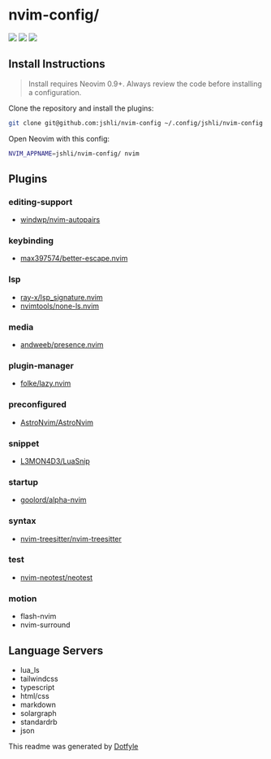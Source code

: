# nvim-config/

<a href="https://dotfyle.com/jshli/nvim-config"><img src="https://dotfyle.com/jshli/nvim-config/badges/plugins?style=flat" /></a>
<a href="https://dotfyle.com/jshli/nvim-config"><img src="https://dotfyle.com/jshli/nvim-config/badges/leaderkey?style=flat" /></a>
<a href="https://dotfyle.com/jshli/nvim-config"><img src="https://dotfyle.com/jshli/nvim-config/badges/plugin-manager?style=flat" /></a>


## Install Instructions

 > Install requires Neovim 0.9+. Always review the code before installing a configuration.

Clone the repository and install the plugins:

```sh
git clone git@github.com:jshli/nvim-config ~/.config/jshli/nvim-config
```

Open Neovim with this config:

```sh
NVIM_APPNAME=jshli/nvim-config/ nvim
```

## Plugins

### editing-support

+ [windwp/nvim-autopairs](https://dotfyle.com/plugins/windwp/nvim-autopairs)
### keybinding

+ [max397574/better-escape.nvim](https://dotfyle.com/plugins/max397574/better-escape.nvim)
### lsp

+ [ray-x/lsp_signature.nvim](https://dotfyle.com/plugins/ray-x/lsp_signature.nvim)
+ [nvimtools/none-ls.nvim](https://dotfyle.com/plugins/nvimtools/none-ls.nvim)
### media

+ [andweeb/presence.nvim](https://dotfyle.com/plugins/andweeb/presence.nvim)
### plugin-manager

+ [folke/lazy.nvim](https://dotfyle.com/plugins/folke/lazy.nvim)
### preconfigured

+ [AstroNvim/AstroNvim](https://dotfyle.com/plugins/AstroNvim/AstroNvim)
### snippet

+ [L3MON4D3/LuaSnip](https://dotfyle.com/plugins/L3MON4D3/LuaSnip)
### startup

+ [goolord/alpha-nvim](https://dotfyle.com/plugins/goolord/alpha-nvim)
### syntax

+ [nvim-treesitter/nvim-treesitter](https://dotfyle.com/plugins/nvim-treesitter/nvim-treesitter)
### test

+ [nvim-neotest/neotest](https://dotfyle.com/plugins/nvim-neotest/neotest)

### motion
+ flash-nvim
+ nvim-surround

  
## Language Servers

+ lua_ls
+ tailwindcss
+ typescript
+ html/css
+ markdown
+ solargraph
+ standardrb
+ json



 This readme was generated by [Dotfyle](https://dotfyle.com)
